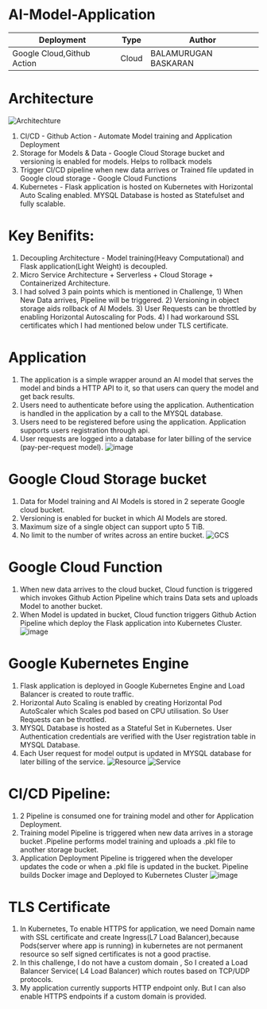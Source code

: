 # AI-Model-Application


| Deployment | Type| Author |
| -------- | -------- |--------|
| Google Cloud,Github Action |Cloud  | BALAMURUGAN BASKARAN|

# Architecture
![Architechture](https://user-images.githubusercontent.com/47313756/165962407-489cded2-f8be-450b-99a4-355dde985c2c.jpg)

1) CI/CD - Github Action - Automate Model training and Application Deployment 
2) Storage for Models & Data - Google Cloud Storage bucket and versioning is enabled for models. Helps to rollback models 
3) Trigger CI/CD pipeline when new data arrives or Trained file updated in Google cloud storage - Google Cloud Functions
4) Kubernetes - Flask application is hosted on Kubernetes with Horizontal Auto Scaling enabled. MYSQL Database is hosted as Statefulset and fully scalable.

# Key Benifits:
1) Decoupling Architecture - Model training(Heavy Computational) and Flask application(Light Weight) is decoupled.
2) Micro Service Architecture + Serverless + Cloud Storage + Containerized Architecture.
3) I had solved 3 pain points which is mentioned in Challenge,
         1) When New Data arrives, Pipeline will be triggered.
         2) Versioning in object storage aids rollback of AI Models.
         3) User Requests can be throttled by enabling Horizontal Autoscaling for Pods.
         4) I had workaround SSL certificates which I had mentioned below under TLS certificate.
# Application
1) The application is a simple wrapper around an AI model that serves the model and binds a HTTP API to it, so that users can query the model and get back results.
2) Users need to authenticate before using the application. Authentication is handled in the application by a call to the MYSQL database.
3) Users need to be registered before using the application. Application supports users registration through api.
4) User requests are logged into a database for later billing of the service (pay-per-request model).
![image](https://user-images.githubusercontent.com/47313756/165990340-13eb4ad3-e9a2-43a4-b47d-bfadf6622e75.png)

# Google Cloud Storage bucket
1) Data for Model training and AI Models is stored in 2 seperate Google cloud bucket.
2) Versioning is enabled for bucket in which AI Models are stored.
3) Maximum size of a single object can support upto 5 TiB. 
4) No limit to the number of writes across an entire bucket.
![GCS](https://user-images.githubusercontent.com/47313756/165990057-1703b91c-dc22-4fdb-ad53-6e5462951016.png)

# Google Cloud Function
1) When new data arrives to the cloud bucket, Cloud function is triggered which invokes Github Action Pipeline which trains Data sets and uploads Model to another bucket.
2) When Model is updated in bucket, Cloud function triggers Github Action Pipeline which deploy the Flask application into Kubernetes Cluster.
![image](https://user-images.githubusercontent.com/47313756/165994033-05e91886-b746-470c-9f73-c6386fd4396e.png)

# Google Kubernetes Engine
1) Flask application is deployed in Google Kubernetes Engine and Load Balancer is created to route traffic.
2) Horizontal Auto Scaling is enabled by creating Horizontal Pod AutoScaler which Scales pod based on CPU utilisation. So User Requests can be throttled.
3)  MYSQL Database is hosted as a Stateful Set in Kubernetes. User Authentication credentials are verified with the User registration table in MYSQL Database.  
4) Each User request for model output is updated in MYSQL database for later billing of the service.
![Resource](https://user-images.githubusercontent.com/47313756/165997485-7329e48e-184f-4e33-8961-1c189a7d6f4c.png)
![Service](https://user-images.githubusercontent.com/47313756/165997528-b0d972f5-667c-4b23-ba57-2412e1b8dcb0.png)

# CI/CD Pipeline:
1) 2 Pipeline is consumed one for training model  and other for Application Deployment.
2) Training model Pipeline is triggered when new data arrives in a storage bucket .Pipeline performs model training and uploads a .pkl file to another storage bucket.
3) Application Deployment Pipeline is triggered when the developer updates the code or when a .pkl file is updated in the bucket. Pipeline builds Docker image and Deployed to Kubernetes Cluster 
![image](https://user-images.githubusercontent.com/47313756/165998381-6e4b53e4-61ab-45ec-b97a-36d95137ba68.png)

# TLS Certificate
1) In Kubernetes, To enable HTTPS for application, we need Domain name with SSL certificate and create Ingress(L7 Load Balancer),because Pods(server where app is running) in kubernetes are not permanent resource so self signed certificates is not a good practise.
2) In this challenge, I do not have a custom domain , So I created a Load Balancer Service( L4 Load Balancer) which routes based on TCP/UDP protocols.
3) My application currently supports HTTP endpoint only. But I can also enable HTTPS endpoints if a custom domain is provided.
